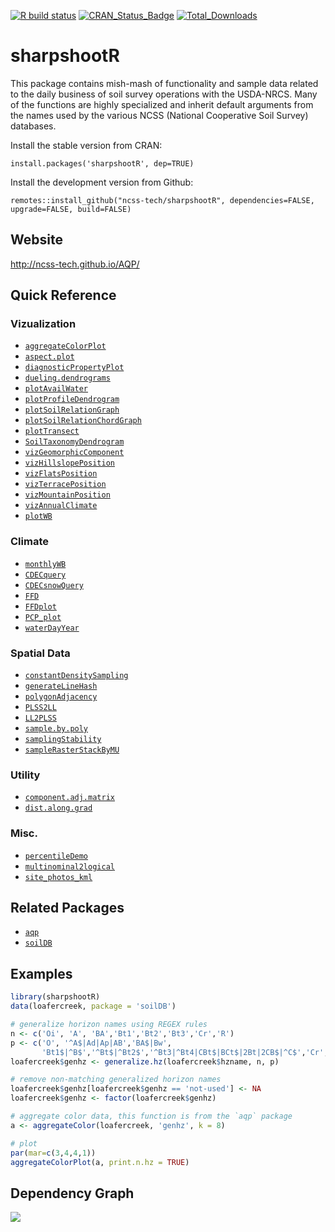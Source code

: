 [![R build status](https://github.com/ncss-tech/sharpshootR/workflows/R-CMD-check/badge.svg)](https://github.com/ncss-tech/sharpshootR/actions)
[![CRAN_Status_Badge](http://www.r-pkg.org/badges/version/sharpshootR)](https://cran.r-project.org/package=sharpshootR)
[![Total_Downloads](http://cranlogs.r-pkg.org/badges/grand-total/sharpshootR)](https://cran.r-project.org/package=sharpshootR)

# sharpshootR

This package contains mish-mash of functionality and sample data related to the daily business of soil survey operations with the USDA-NRCS. Many of the functions are highly specialized and inherit default arguments from the names used by the various NCSS (National Cooperative Soil Survey) databases.

Install the stable version from CRAN:

`install.packages('sharpshootR', dep=TRUE)`

Install the development version from Github:

`remotes::install_github("ncss-tech/sharpshootR", dependencies=FALSE, upgrade=FALSE, build=FALSE)`

## Website
http://ncss-tech.github.io/AQP/


## Quick Reference

### Vizualization
   * [`aggregateColorPlot`](http://ncss-tech.github.io/sharpshootR/docs/reference/aggregateColorPlot.html)
   * [`aspect.plot`](http://ncss-tech.github.io/sharpshootR/docs/reference/aspect.plot.html)
   * [`diagnosticPropertyPlot`](http://ncss-tech.github.io/sharpshootR/docs/reference/diagnosticPropertyPlot.html)
   * [`dueling.dendrograms`](http://ncss-tech.github.io/sharpshootR/docs/reference/dueling.dendrograms.html)
   * [`plotAvailWater`](http://ncss-tech.github.io/sharpshootR/docs/reference/plotAvailWater.html)
   * [`plotProfileDendrogram`](http://ncss-tech.github.io/sharpshootR/docs/reference/plotProfileDendrogram.html)
   * [`plotSoilRelationGraph`](http://ncss-tech.github.io/sharpshootR/docs/reference/plotSoilRelationGraph.html)
   * [`plotSoilRelationChordGraph`](http://ncss-tech.github.io/sharpshootR/docs/reference/plotSoilRelationChordGraph.html)
   * [`plotTransect`](http://ncss-tech.github.io/sharpshootR/docs/reference/plotTransect.html)
   * [`SoilTaxonomyDendrogram`](http://ncss-tech.github.io/sharpshootR/docs/reference/SoilTaxonomyDendrogram.html)
   * [`vizGeomorphicComponent`](http://ncss-tech.github.io/sharpshootR/docs/reference/vizHillslopePosition.html)
   * [`vizHillslopePosition`](http://ncss-tech.github.io/sharpshootR/docs/reference/vizHillslopePosition.html)
   * [`vizFlatsPosition`](http://ncss-tech.github.io/sharpshootR/docs/reference/vizFlatsPosition.html)
   * [`vizTerracePosition`](http://ncss-tech.github.io/sharpshootR/docs/reference/vizTerracePosition.html)
   * [`vizMountainPosition`](http://ncss-tech.github.io/sharpshootR/docs/reference/vizMountainPosition.html)
   * [`vizAnnualClimate`](http://ncss-tech.github.io/sharpshootR/docs/reference/vizAnnualClimate.html)
   * [`plotWB`](http://ncss-tech.github.io/sharpshootR/docs/reference/plotWB.html)

   
### Climate
   * [`monthlyWB`](http://ncss-tech.github.io/sharpshootR/docs/reference/monthlyWB.html)
   * [`CDECquery`](http://ncss-tech.github.io/sharpshootR/docs/reference/CDECquery.html)
   * [`CDECsnowQuery`](http://ncss-tech.github.io/sharpshootR/docs/reference/CDECsnowQuery.html)
   * [`FFD`](http://ncss-tech.github.io/sharpshootR/docs/reference/FFD.html)
   * [`FFDplot`](http://ncss-tech.github.io/sharpshootR/docs/reference/FFD.html)
   * [`PCP_plot`](http://ncss-tech.github.io/sharpshootR/docs/reference/PCP_plot.html)
   * [`waterDayYear`](http://ncss-tech.github.io/sharpshootR/docs/reference/waterDayYear.html)


### Spatial Data
   * [`constantDensitySampling`](http://ncss-tech.github.io/sharpshootR/docs/reference/constantDensitySampling.html)
   * [`generateLineHash`](http://ncss-tech.github.io/sharpshootR/docs/reference/generateLineHash.html)
   * [`polygonAdjacency`](http://ncss-tech.github.io/sharpshootR/docs/reference/polygonAdjacency.html)
   * [`PLSS2LL`](http://ncss-tech.github.io/sharpshootR/docs/reference/PLSS2LL.html)
   * [`LL2PLSS`](http://ncss-tech.github.io/sharpshootR/docs/reference/LL2PLSS.html)
   * [`sample.by.poly`](http://ncss-tech.github.io/sharpshootR/docs/reference/sample.by.poly.html)
   * [`samplingStability`](http://ncss-tech.github.io/sharpshootR/docs/reference/samplingStability.html)
   * [`sampleRasterStackByMU`](http://ncss-tech.github.io/sharpshootR/docs/reference/sampleRasterStackByMU.html)


### Utility
   * [`component.adj.matrix`](http://ncss-tech.github.io/sharpshootR/docs/reference/component.adj.matrix.html)
   * [`dist.along.grad`](http://ncss-tech.github.io/sharpshootR/docs/reference/dist.along.grad.html)


### Misc.
   * [`percentileDemo`](http://ncss-tech.github.io/sharpshootR/docs/reference/percentileDemo.html)
   * [`multinominal2logical`](http://ncss-tech.github.io/sharpshootR/docs/reference/multinominal2logical.html)
   * [`site_photos_kml`](http://ncss-tech.github.io/sharpshootR/docs/reference/site_photos_kml.html)


## Related Packages
 * [`aqp`](https://github.com/ncss-tech/aqp)
 * [`soilDB`](https://github.com/ncss-tech/soilDB)
 

## Examples
```r
library(sharpshootR)
data(loafercreek, package = 'soilDB')

# generalize horizon names using REGEX rules
n <- c('Oi', 'A', 'BA','Bt1','Bt2','Bt3','Cr','R')
p <- c('O', '^A$|Ad|Ap|AB','BA$|Bw', 
       'Bt1$|^B$','^Bt$|^Bt2$','^Bt3|^Bt4|CBt$|BCt$|2Bt|2CB$|^C$','Cr','R')
loafercreek$genhz <- generalize.hz(loafercreek$hzname, n, p)

# remove non-matching generalized horizon names
loafercreek$genhz[loafercreek$genhz == 'not-used'] <- NA
loafercreek$genhz <- factor(loafercreek$genhz)

# aggregate color data, this function is from the `aqp` package
a <- aggregateColor(loafercreek, 'genhz', k = 8)

# plot
par(mar=c(3,4,4,1))
aggregateColorPlot(a, print.n.hz = TRUE)
```


## Dependency Graph
![](https://cran.microsoft.com/packagedata/graphs/sharpshootR.png)

